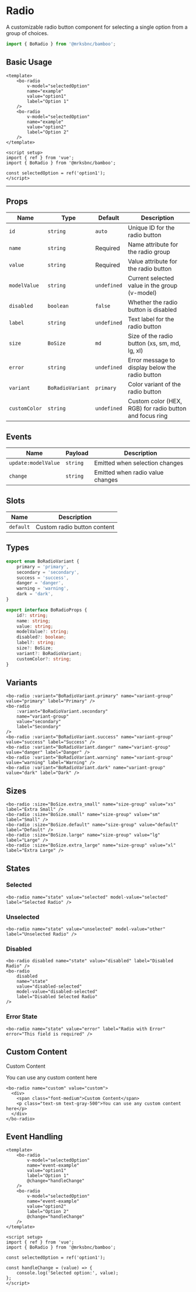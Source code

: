 <script setup>
import BoRadio from '@/components/radio/bo-radio.vue';
import { BoRadioVariant } from '@/components/radio';
import { BoSize } from '@/shared/bo-size';
</script>

# Radio

A customizable radio button component for selecting a single option from a group of choices.

```js
import { BoRadio } from '@mrksbnc/bamboo';
```

## Basic Usage

```vue
<template>
	<bo-radio
		v-model="selectedOption"
		name="example"
		value="option1"
		label="Option 1"
	/>
	<bo-radio
		v-model="selectedOption"
		name="example"
		value="option2"
		label="Option 2"
	/>
</template>

<script setup>
import { ref } from 'vue';
import { BoRadio } from '@mrksbnc/bamboo';

const selectedOption = ref('option1');
</script>
```

<hr />
<div class="flex gap-4 items-center my-4">
  <bo-radio name="demo" value="option1" model-value="option1" label="Option 1" />
  <bo-radio name="demo" value="option2" model-value="option1" label="Option 2" />
</div>

## Props

| Name          | Type             | Default     | Description                                             |
| ------------- | ---------------- | ----------- | ------------------------------------------------------- |
| `id`          | `string`         | `auto`      | Unique ID for the radio button                          |
| `name`        | `string`         | Required    | Name attribute for the radio group                      |
| `value`       | `string`         | Required    | Value attribute for the radio button                    |
| `modelValue`  | `string`         | `undefined` | Current selected value in the group (v-model)           |
| `disabled`    | `boolean`        | `false`     | Whether the radio button is disabled                    |
| `label`       | `string`         | `undefined` | Text label for the radio button                         |
| `size`        | `BoSize`         | `md`        | Size of the radio button (xs, sm, md, lg, xl)           |
| `error`       | `string`         | `undefined` | Error message to display below the radio button         |
| `variant`     | `BoRadioVariant` | `primary`   | Color variant of the radio button                       |
| `customColor` | `string`         | `undefined` | Custom color (HEX, RGB) for radio button and focus ring |

## Events

| Name                | Payload  | Description                      |
| ------------------- | -------- | -------------------------------- |
| `update:modelValue` | `string` | Emitted when selection changes   |
| `change`            | `string` | Emitted when radio value changes |

## Slots

| Name      | Description                 |
| --------- | --------------------------- |
| `default` | Custom radio button content |

## Types

```ts
export enum BoRadioVariant {
	primary = 'primary',
	secondary = 'secondary',
	success = 'success',
	danger = 'danger',
	warning = 'warning',
	dark = 'dark',
}

export interface BoRadioProps {
	id?: string;
	name: string;
	value: string;
	modelValue?: string;
	disabled?: boolean;
	label?: string;
	size?: BoSize;
	variant?: BoRadioVariant;
	customColor?: string;
}
```

## Variants

<div class="flex flex-col gap-4 my-4">
  <div class="flex gap-4">
    <bo-radio :variant="BoRadioVariant.primary" name="variant-demo1" value="primary" model-value="primary" label="Primary" />
    <bo-radio :variant="BoRadioVariant.secondary" name="variant-demo2" value="secondary" model-value="secondary" label="Secondary" />
  </div>
  <div class="flex gap-4">
    <bo-radio :variant="BoRadioVariant.success" name="variant-demo3" value="success" model-value="success" label="Success" />
    <bo-radio :variant="BoRadioVariant.danger" name="variant-demo4" value="danger" model-value="danger" label="Danger" />
  </div>
  <div class="flex gap-4">
    <bo-radio :variant="BoRadioVariant.warning" name="variant-demo5" value="warning" model-value="warning" label="Warning" />
    <bo-radio :variant="BoRadioVariant.dark" name="variant-demo6" value="dark" model-value="dark" label="Dark" />
  </div>
</div>

```vue
<bo-radio :variant="BoRadioVariant.primary" name="variant-group" value="primary" label="Primary" />
<bo-radio
	:variant="BoRadioVariant.secondary"
	name="variant-group"
	value="secondary"
	label="Secondary"
/>
<bo-radio :variant="BoRadioVariant.success" name="variant-group" value="success" label="Success" />
<bo-radio :variant="BoRadioVariant.danger" name="variant-group" value="danger" label="Danger" />
<bo-radio :variant="BoRadioVariant.warning" name="variant-group" value="warning" label="Warning" />
<bo-radio :variant="BoRadioVariant.dark" name="variant-group" value="dark" label="Dark" />
```

## Sizes

<div class="flex flex-col gap-4 my-4">
  <div class="flex items-center gap-4">
    <bo-radio :size="BoSize.extra_small" name="size-demo1" value="xs" model-value="xs" label="Extra Small" />
    <bo-radio :size="BoSize.small" name="size-demo2" value="sm" model-value="sm" label="Small" />
  </div>
  <div class="flex items-center gap-4">
    <bo-radio :size="BoSize.default" name="size-demo3" value="default" model-value="default" label="Default" />
    <bo-radio :size="BoSize.large" name="size-demo4" value="lg" model-value="lg" label="Large" />
  </div>
  <div class="flex items-center gap-4">
    <bo-radio :size="BoSize.extra_large" name="size-demo5" value="xl" model-value="xl" label="Extra Large" />
  </div>
</div>

```vue
<bo-radio :size="BoSize.extra_small" name="size-group" value="xs" label="Extra Small" />
<bo-radio :size="BoSize.small" name="size-group" value="sm" label="Small" />
<bo-radio :size="BoSize.default" name="size-group" value="default" label="Default" />
<bo-radio :size="BoSize.large" name="size-group" value="lg" label="Large" />
<bo-radio :size="BoSize.extra_large" name="size-group" value="xl" label="Extra Large" />
```

## States

### Selected

<div class="flex gap-4 my-4">
  <bo-radio name="state-demo1" value="selected" model-value="selected" label="Selected Radio" />
</div>

```vue
<bo-radio name="state" value="selected" model-value="selected" label="Selected Radio" />
```

### Unselected

<div class="flex gap-4 my-4">
  <bo-radio name="state-demo2" value="unselected" model-value="other" label="Unselected Radio" />
</div>

```vue
<bo-radio name="state" value="unselected" model-value="other" label="Unselected Radio" />
```

### Disabled

<div class="flex gap-4 my-4">
  <bo-radio disabled name="state-demo3" value="disabled" label="Disabled Radio" />
  <bo-radio disabled name="state-demo4" value="disabled-selected" model-value="disabled-selected" label="Disabled Selected Radio" />
</div>

```vue
<bo-radio disabled name="state" value="disabled" label="Disabled Radio" />
<bo-radio
	disabled
	name="state"
	value="disabled-selected"
	model-value="disabled-selected"
	label="Disabled Selected Radio"
/>
```

### Error State

<div class="flex gap-4 my-4">
  <bo-radio name="state-demo5" value="error" label="Radio with Error" error="This field is required" />
</div>

```vue
<bo-radio name="state" value="error" label="Radio with Error" error="This field is required" />
```

## Custom Content

<div class="flex flex-col gap-4 my-4">
  <bo-radio name="custom-demo" value="custom" model-value="custom">
    <div>
      <span class="font-medium">Custom Content</span>
      <p class="text-sm text-gray-500">You can use any custom content here</p>
    </div>
  </bo-radio>
</div>

```vue
<bo-radio name="custom" value="custom">
  <div>
    <span class="font-medium">Custom Content</span>
    <p class="text-sm text-gray-500">You can use any custom content here</p>
  </div>
</bo-radio>
```

## Event Handling

```vue
<template>
	<bo-radio
		v-model="selectedOption"
		name="event-example"
		value="option1"
		label="Option 1"
		@change="handleChange"
	/>
	<bo-radio
		v-model="selectedOption"
		name="event-example"
		value="option2"
		label="Option 2"
		@change="handleChange"
	/>
</template>

<script setup>
import { ref } from 'vue';
import { BoRadio } from '@mrksbnc/bamboo';

const selectedOption = ref('option1');

const handleChange = (value) => {
	console.log('Selected option:', value);
};
</script>
```
